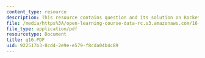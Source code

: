 ```yaml
---
content_type: resource
description: This resource contains question and its solution on Rocket Performance.
file: /media/https%3A/open-learning-course-data-rc.s3.amazonaws.com/16-01-unified-engineering-i-ii-iii-iv-fall-2005-spring-2006/922517b38cd42e9ee579f8cda04b4c89_q16.PDF
file_type: application/pdf
resourcetype: Document
title: q16.PDF
uid: 922517b3-8cd4-2e9e-e579-f8cda04b4c89
---
```

